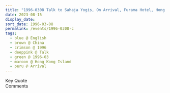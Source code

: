 ```yaml
---
title: "1996-0308 Talk to Sahaja Yogis, On Arrival, Furama Hotel, Hong Kong Island, China"
date: 2023-08-15
display_date: 
sort_date: 1996-03-08
permalink: /events/1996-0308-c
tags:
  - blue @ English
  - brown @ China
  - crimson @ 1996
  - deeppink @ Talk
  - green @ 1996-03
  - maroon @ Hong Kong Island
  - peru @ Arrival
---
```


<wave-list>
  <list-title color="green" width="75">Key Quote</list-title>
  <list-item color="BlanchedAlmond"  width="200"></list-item>
  <list-item color="Lavender"></list-item>
  <list-item color="BlanchedAlmond"></list-item>
</wave-list>

<br>

<wave-list>
  <list-title color="green" width="75">Comments</list-title>
  <list-item color="BlanchedAlmond"  width="200"></list-item>
  <list-item color="Lavender"></list-item>
  <list-item color="BlanchedAlmond"></list-item>
</wave-list>